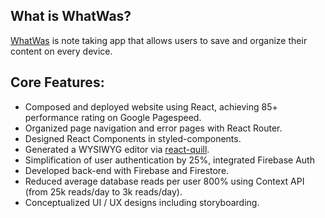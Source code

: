 ## What is WhatWas?

[WhatWas](https://whatwas.app) is note taking app that allows users to save and organize their content on every device.

## Core Features:

- Composed and deployed website using React, achieving 85+ performance rating on Google Pagespeed.
- Organized page navigation and error pages with React Router.
- Designed React Components in styled-components.
- Generated a WYSIWYG editor via [react-quill](https://github.com/zenoamaro/react-quill).
- Simplification of user authentication by 25%, integrated Firebase Auth
- Developed back-end with Firebase and Firestore.
- Reduced average database reads per user 800% using Context API (from 25k reads/day to 3k reads/day).
- Conceptualized UI / UX designs including storyboarding.
